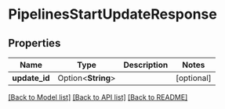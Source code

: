 # PipelinesStartUpdateResponse

## Properties

Name | Type | Description | Notes
------------ | ------------- | ------------- | -------------
**update_id** | Option<**String**> |  | [optional]

[[Back to Model list]](../README.md#documentation-for-models) [[Back to API list]](../README.md#documentation-for-api-endpoints) [[Back to README]](../README.md)


